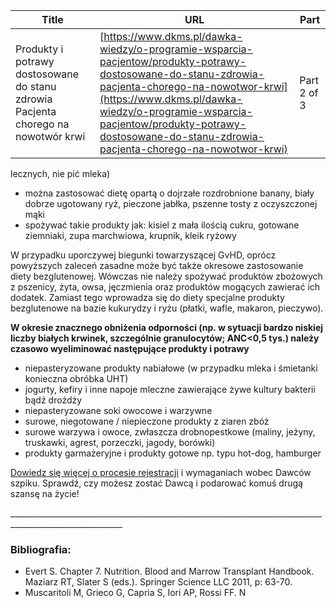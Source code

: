 | **Title**       | **URL**           | **Part**              |
|-----------------|-------------------|-----------------------|
| Produkty i potrawy dostosowane do stanu zdrowia Pacjenta chorego na nowotwór krwi         | [https://www.dkms.pl/dawka-wiedzy/o-programie-wsparcia-pacjentow/produkty-potrawy-dostosowane-do-stanu-zdrowia-pacjenta-chorego-na-nowotwor-krwi](https://www.dkms.pl/dawka-wiedzy/o-programie-wsparcia-pacjentow/produkty-potrawy-dostosowane-do-stanu-zdrowia-pacjenta-chorego-na-nowotwor-krwi)    | Part 2 of 3          |

lecznych, nie pić mleka)
* można zastosować dietę opartą o dojrzałe rozdrobnione banany, biały dobrze ugotowany ryż, pieczone jabłka, pszenne tosty z oczyszczonej mąki
* spożywać takie produkty jak: kisiel z mała ilością cukru, gotowane ziemniaki, zupa marchwiowa, krupnik, kleik ryżowy


W przypadku uporczywej biegunki towarzyszącej GvHD, oprócz powyższych zaleceń zasadne może być także okresowe zastosowanie diety bezglutenowej. Wówczas nie należy spożywać produktów zbożowych z pszenicy, żyta, owsa, jęczmienia oraz produktów mogących zawierać ich dodatek. Zamiast tego wprowadza się do diety specjalne produkty bezglutenowe na bazie kukurydzy i ryżu (płatki, wafle, makaron, pieczywo).


**W okresie znacznego obniżenia odporności (np. w sytuacji bardzo niskiej liczby białych krwinek, szczególnie granulocytów; ANC\<0,5 tys.) należy czasowo wyeliminować następujące produkty i potrawy**


* niepasteryzowane produkty nabiałowe (w przypadku mleka i śmietanki konieczna obróbka UHT)
* jogurty, kefiry i inne napoje mleczne zawierające żywe kultury bakterii bądź drożdży
* niepasteryzowane soki owocowe i warzywne
* surowe, niegotowane / niepieczone produkty z ziaren zbóż
* surowe warzywa i owoce, zwłaszcza drobnopestkowe (maliny, jeżyny, truskawki, agrest, porzeczki, jagody, borówki)
* produkty garmażeryjne i produkty gotowe np. typu hot\-dog, hamburger


[Dowiedz się więcej o procesie rejestracji](https://www.dkms.pl/dawka-wiedzy/o-rejestracji) i wymaganiach wobec Dawców szpiku. Sprawdź, czy możesz zostać Dawcą i podarować komuś drugą szansę na życie!


\_\_\_\_\_\_\_\_\_\_\_\_\_\_\_\_\_\_\_\_\_\_\_\_\_\_\_\_\_\_\_\_\_\_\_\_\_\_\_\_\_\_\_\_\_\_\_\_\_\_\_\_\_\_\_\_\_\_\_\_\_\_\_\_\_\_\_\_\_\_\_\_\_\_\_\_\_\_\_\_\_\_\_\_\_\_\_\_\_\_\_\_\_\_\_\_\_\_\_\_\_\_\_\_\_\_


### Bibliografia:


* Evert S. Chapter 7\. Nutrition. Blood and Marrow Transplant Handbook. Maziarz RT, Slater S (eds.). Springer Science LLC 2011, p: 63\-70\.
* Muscaritoli M, Grieco G, Capria S, Iori AP, Rossi FF. N
